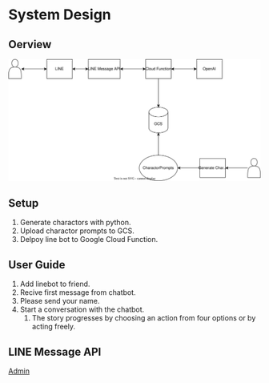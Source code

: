 # System Design

## Oerview

<img width=640, src="System.dio.svg">

## Setup

1. Generate charactors with python.
2. Upload charactor prompts to GCS.
3. Delpoy line bot to Google Cloud Function.

## User Guide

1. Add linebot to friend.
2. Recive first message from chatbot.
3. Please send your name.
4. Start a conversation with the chatbot.
   1. The story progresses by choosing an action from four options or by acting freely.

## LINE Message API

[Admin](https://developers.line.biz/console/channel/1660787517/messaging-api?status=success)

